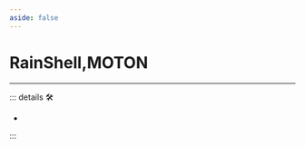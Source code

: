 ```yaml
---
aside: false
---
```

# RainShell,MOTON

---

<!-- =================================================== -->
<!-- =================================================== -->
<!-- =================================================== -->
<!-- =================================================== -->
<!-- =================================================== -->
::: details 🛠

-

:::
